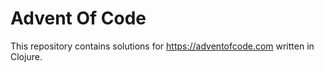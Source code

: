 # Advent Of Code

This repository contains solutions for https://adventofcode.com written in Clojure.